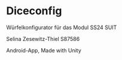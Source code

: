 # Diceconfig
Würfelkonfigurator für das Modul SS24 SUIT

Selina Zesewitz-Thiel S87586

Android-App, Made with Unity
